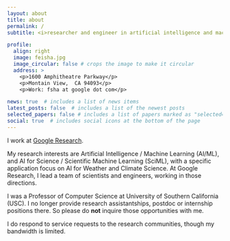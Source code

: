 ```yaml
---
layout: about
title: about
permalink: /
subtitle: <i>researcher and engineer in artificial intelligence and machine learning</i>

profile:
  align: right
  image: feisha.jpg
  image_circular: false # crops the image to make it circular
  address: >
    <p>1600 Amphitheatre Parkway</p>
    <p>Montain View,  CA 94093</p>
    <p>Work: fsha at google dot com</p>

news: true  # includes a list of news items
latest_posts: false  # includes a list of the newest posts
selected_papers: false # includes a list of papers marked as "selected={true}"
social: true  # includes social icons at the bottom of the page
---
```


I work at <a href='http://research.google.com'>Google Research</a>. 

My research interests are Artificial Intelligence / Machine Learning (AI/ML), and AI for Science / Scientific Machine Learning (SciML), with a specific application focus on AI for Weather and Climate Science.  At Google Research, I lead a team of scientists and engineers, working in those directions. 

I was a Professor of Computer Science at University of Southern California (USC). I no longer provide research assistantships, postdoc or internship positions there. So please do <b>not</b> inquire those opportunities with me.

I do respond to service requests to the research communities, though my bandwidth is limited.
